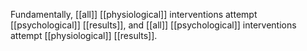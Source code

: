 Fundamentally, [[all]] [[physiological]] interventions attempt [[psychological]] [[results]], and [[all]] [[psychological]] interventions attempt [[physiological]] [[results]].  
